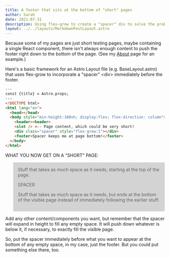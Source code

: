 ```yaml
---
title: A footer that sits at the bottom of "short" pages
author: Sarah
date: 2021-07-31
description: Using flex-grow to create a "spacer" div to solve the problem of a footer displaying halfway down a page when you don't have enough content to fill the entire height of the screen.
layout: ../../layouts/MarkdownPostLayout.astro
---
```


Because some of my pages are just short testing pages, maybe containing a single React component, there isn't always enough content to push the footer right down to the bottom of the page. (See my [About](/about) page for an example.)

Here's a basic framework for an Astro Layout file (e.g. BaseLayout.astro) that uses flex-grow to incorporate a "spacer" \<div\> immediately before the footer.

```html
---
const {title} = Astro.props;
---
<!DOCTYPE html>
<html lang="en">
  <head></head>
  <body style="min-height:100vh; display:flex; flex-direction: column">
    <header><header>
    <slot /> <-- Page content, which could be very short!
    <div class="spacer" style="flex-grow:1"></div>
    <footer>Spacer keeps me at page bottom!</footer>
  </body>
</html>
```

WHAT YOU NOW GET ON A "SHORT" PAGE:

<blockquote style="background: lightgray; padding: 1em;">
Stuff that takes as much space as it needs, starting at the top of the page.

SPACER

Stuff that takes as much space as it needs, but ends at the bottom of the visible page instead of immediately following the earlier stuff.

</blockquote>

Add any other content/components you want, but remember that the spacer will expand in height to fill any empty space. It will push down whatever is below it, if necessary, to exactly fill the visible page.

So, put the spacer immediately before what you want to appear at the bottom of any empty space, in my case, just the footer. But you could put something else there, too.
